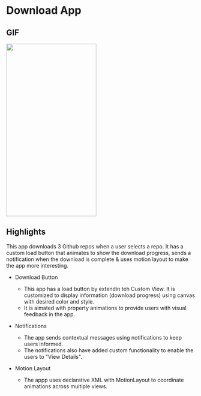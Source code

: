 # Download App

## GIF
<img src="https://user-images.githubusercontent.com/43718257/121768541-58bb8680-cb7c-11eb-88da-e6da385bc8ed.gif" width=240 height=460>

## Highlights

This app downloads 3 Github repos when a user selects a repo. It has a custom load button that animates to show the download progress, sends a notification when the download is complete & uses motion layout to make the app more interesting.

* Download Button
  - This app has a load button by extendin teh Custom View. It is customized to display information (download progress) using canvas with desired color and style.
  - It is aimated with property animations to provide users with visual feedback in the app.

* Notifications
  - The app sends contextual messages using notifications to keep users informed.
  - The notifications also have added custom functionality to enable the users to "View Details".

* Motion Layout
  - The appp uses declarative XML with MotionLayout to coordinate animations across multiple views.
